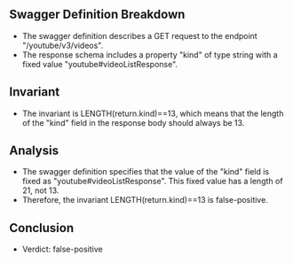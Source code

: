 ## Swagger Definition Breakdown
- The swagger definition describes a GET request to the endpoint "/youtube/v3/videos".
- The response schema includes a property "kind" of type string with a fixed value "youtube#videoListResponse".

## Invariant
- The invariant is LENGTH(return.kind)==13, which means that the length of the "kind" field in the response body should always be 13.

## Analysis
- The swagger definition specifies that the value of the "kind" field is fixed as "youtube#videoListResponse". This fixed value has a length of 21, not 13.
- Therefore, the invariant LENGTH(return.kind)==13 is false-positive.

## Conclusion
- Verdict: false-positive
